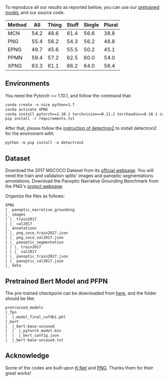 To reproduce all our results as reported bellow, you can use our [pretrained modeL](https://drive.google.com/file/d/1S2ZQmB7_OA4HgdP7A6fGGsPCmknR0MpB/view?usp=drive_link) and our source code.

| Method | All | Thing | Stuff | Single | Plural |
|--------|-----|-------|-------|--------|--------|
| MCN    | 54.2| 48.6  | 61.4  | 56.6   | 38.8   |
| PNG    | 55.4| 56.2  | 54.3  | 56.2   | 48.8   |
| EPNG   | 49.7| 45.6  | 55.5  | 50.2   | 45.1   |
| PPMN   | 59.4| 57.2  | 62.5  | 60.0   | 54.0   |
| XPNG   | 63.3| 61.1  | 66.2  | 64.0   | 56.4   |



## Environments

You need the Pytorch >= 1.10.1, and follow the command that:
```html
conda create -n nice python=3.7
conda activate XPNG
conda install pytorch==1.10.1 torchvision==0.11.2 torchaudio==0.10.1 cudatoolkit=11.3 -c pytorch -c conda-forge
pip install -r requirements.txt
```
After that, please follow the [instruction of detectron2](https://github.com/facebookresearch/detectron2/blob/main/INSTALL.md) to install detectron2 for the enviroment with:
```html
python -m pip install -e detectron2
```
## Dataset

Download the 2017 MSCOCO Dataset from its [official webpage](https://cocodataset.org/#download). You will need the train and validation splits' images and panoptic segmentations annotations. Download the Panoptic Narrative Grounding Benchmark from the PNG's [project webpage](https://bcv-uniandes.github.io/panoptic-narrative-grounding/#downloads).

Organize the files as follows:
```html
XPNG
|_ panoptic_narrative_grounding
|_ images
| |_ train2017
| |_ val2017
|_ annotations
| |_ png_coco_train2017.json
| |_ png_coco_val2017.json
| |_ panoptic_segmentation
| | |_ train2017
| | |_ val2017
| |_ panoptic_train2017.json
| |_ panoptic_val2017.json
|_ data
```

## Pretrained Bert Model and PFPN

The pre-trained checkpoint can be downloaded from [here](https://drive.google.com/drive/folders/1xrJmbBJ35M4O1SNyzb9ZTsvlYrwmkAph), and the folder should be like:

```html
pretrained_models
|_fpn
|  |_model_final_cafdb1.pkl
|_bert
|  |_bert-base-uncased
|  |  |_pytorch_model.bin
|  |  |_bert_config.json
|  |_bert-base-uncased.txt
```
## Acknowledge

Some of the codes are built upon [K-Net](https://github.com/ZwwWayne/K-Net) and [PNG](https://github.com/BCV-Uniandes/PNG). Thanks them for their great works!


